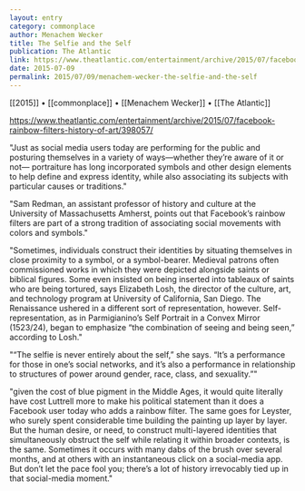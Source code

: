 ```yaml
---
layout: entry
category: commonplace
author: Menachem Wecker
title: The Selfie and the Self
publication: The Atlantic
link: https://www.theatlantic.com/entertainment/archive/2015/07/facebook-rainbow-filters-history-of-art/398057/
date: 2015-07-09
permalink: 2015/07/09/menachem-wecker-the-selfie-and-the-self
---
```

 
[[2015]] • [[commonplace]] • [[Menachem Wecker]] • [[The Atlantic]] 

https://www.theatlantic.com/entertainment/archive/2015/07/facebook-rainbow-filters-history-of-art/398057/

"Just as social media users today are performing for the public and posturing themselves in a variety of ways—whether they’re aware of it or not— portraiture has long incorporated symbols and other design elements to help define and express identity, while also associating its subjects with particular causes or traditions."
 
"Sam Redman, an assistant professor of history and culture at the University of Massachusetts Amherst, points out that Facebook’s rainbow filters are part of a strong tradition of associating social movements with colors and symbols."

"Sometimes, individuals construct their identities by situating themselves in close proximity to a symbol, or a symbol-bearer. Medieval patrons often commissioned works in which they were depicted alongside saints or biblical figures. Some even insisted on being inserted into tableaux of saints who are being tortured, says Elizabeth Losh, the director of the culture, art, and technology program at University of California, San Diego. The Renaissance ushered in a different sort of representation, however. Self-representation, as in Parmigianino’s Self Portrait in a Convex Mirror (1523/24), began to emphasize “the combination of seeing and being seen,” according to Losh."

"“The selfie is never entirely about the self,” she says. “It’s a performance for those in one’s social networks, and it’s also a performance in relationship to structures of power around gender, race, class, and sexuality.”"

"given the cost of blue pigment in the Middle Ages, it would quite literally have cost Luttrell more to make his political statement than it does a Facebook user today who adds a rainbow filter. The same goes for Leyster, who surely spent considerable time building the painting up layer by layer. But the human desire, or need, to construct multi-layered identities that simultaneously obstruct the self while relating it within broader contexts, is the same. Sometimes it occurs with many dabs of the brush over several months, and at others with an instantaneous click on a social-media app. But don’t let the pace fool you; there’s a lot of history irrevocably tied up in that social-media moment."
